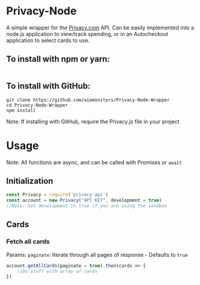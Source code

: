 # Privacy-Node

A simple wrapper for the [Privacy.com](https://www.privacy.com) API.
Can be easily implemented into a node.js application to view/track spending, or in an Autocheckout application to select cards to use.

## To install with npm or yarn:
```
```

## To install with GitHub:
```
git clone https://github.com/aiomonitors/Privacy-Node-Wrapper
cd Privacy-Node-Wrapper
npm install
```

Note: If installing with GitHub, require the Privacy.js file in your project

# Usage
Note: All functions are async, and can be called with Promises or `await`
## Initialization
```js
const Privacy = require('privacy-api')
const account = new Privacy("API KEY", development = true)
//Note: Set development to true if you are using the sandbox
```

## Cards
### Fetch all cards
Params:
    `paginate`: Iterate through all pages of response - Defaults to `true`
```js
account.getAllCards(paginate = true).then(cards => {
    //Do stuff with array of cards
})
```
